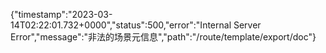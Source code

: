{"timestamp":"2023-03-14T02:22:01.732+0000","status":500,"error":"Internal Server Error","message":"非法的场景元信息","path":"/route/template/export/doc"}